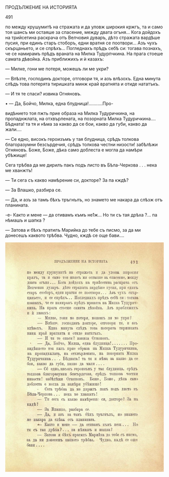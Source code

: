 ﻿ПРОДЪЛЖЕНИЕ НА ИСТОРИЯТА

491

по между крушумитѣ на стражата и да уловж широкия кржгъ, та и само тоя шансъ ми остаяше за спасение, между двата огъня... Кога дойдохъ на трийсетина раскрача отъ Велчовия дуваръ, дѣто стражата вардѣше пусия, при единъ старъ стоборъ, едни вратня се поотвори... Азъ чухъ скърцаньето, и се спрѣхъ... Погледнахъ прѣдъ себѣ си: тогава познахъ, че се намирамъ прѣдъ враната на Милка Тудурпчкина. На прага стоеше самата дѣвойка. Азъ приближихъ и ѝ казахъ:

— Милке, гони ме потеря, можешъ ли ме укри?

— Влѣзте, господинъ докторе, отговори тя, и азъ влѣзохъ. Една минута слѣдъ това потерята тиришката минж край вратнята и отиде нататъкъ.

— И тя те спаси? извика Огняновъ.

•	— Да, Бойчо, Милка, една блудница!...........Про-

видѣнието тоя пжть прие образа на Милка Тудуричкина, на пропаднжлата, на отхвърлената, на позорната Милка Тудуричкина.... Бѣдната! та тя и нѣма за какво да се бои, какво да губи, какво да жали....

— Се едно, високъ героизъмъ у тая блудница, срѣдъ толкова благоразумни безсърдечия, срѣдъ толкова честни низости! забѣлѣжи Огняновъ. Боже, Боже, дѣка само доблеста е могла да намѣри убѣжище!

Сега трѣбва да ме дирилъ пакъ подъ листо въ Бѣла-Черкова . . . нека ме хванжтъ!

— Ти сега съ какво намѣрение си, докторе? За па кждѣ?

— За Влашко, разбира се.

— Да, и азъ за тамъ бѣхъ тръгнълъ, но знамето ме накара да слѣзж отъ планината.

-е- Както и мене — да отивамъ къмъ не1ж... Но ти съ тая дрѣха ?... па нѣмашъ и шапка ?

— Затова и бѣхъ пратилъ Марийка до тебе съ писмо, за да ми донесешъ каквото трѣбва. Чудно, кждѣ се още бави....

![original](../images/544.jpg)

